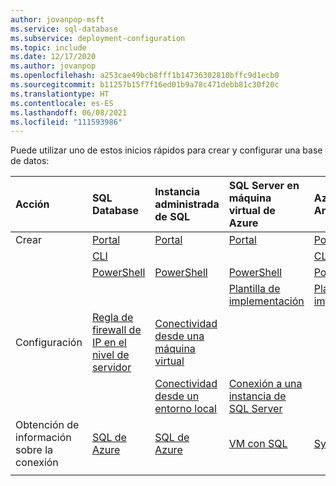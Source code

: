 ```yaml
---
author: jovanpop-msft
ms.service: sql-database
ms.subservice: deployment-configuration
ms.topic: include
ms.date: 12/17/2020
ms.author: jovanpop
ms.openlocfilehash: a253cae49bcb8fff1b14736302810bffc9d1ecb0
ms.sourcegitcommit: b11257b15f7f16ed01b9a78c471debb81c30f20c
ms.translationtype: HT
ms.contentlocale: es-ES
ms.lasthandoff: 06/08/2021
ms.locfileid: "111593986"
---
```

  Puede utilizar uno de estos inicios rápidos para crear y configurar una base de datos:

  | Acción | SQL Database | Instancia administrada de SQL | SQL Server en máquina virtual de Azure | Azure Synapse Analytics |
  |:--- |:--- |:---|:---|:---|
  | Crear| [Portal](../database/single-database-create-quickstart.md) | [Portal](../managed-instance/instance-create-quickstart.md) | [Portal](../virtual-machines/windows/sql-vm-create-portal-quickstart.md) | [Portal](../../synapse-analytics/quickstart-create-workspace.md) |
  || [CLI](../database/scripts/create-and-configure-database-cli.md) | | | [CLI](../../synapse-analytics/quickstart-create-workspace-cli.md) |
  || [PowerShell](../database/scripts/create-and-configure-database-powershell.md) | [PowerShell](../managed-instance/scripts/create-configure-managed-instance-powershell.md) | [PowerShell](../virtual-machines/windows/sql-vm-create-powershell-quickstart.md) | [PowerShell](../../synapse-analytics/quickstart-create-workspace-powershell.md) |
  || | | [Plantilla de implementación](../virtual-machines/windows/create-sql-vm-resource-manager-template.md) | [Plantilla de implementación](../../synapse-analytics/quickstart-deployment-template-workspaces.md) | 
  | Configuración | [Regla de firewall de IP en el nivel de servidor](../database/firewall-create-server-level-portal-quickstart.md)| [Conectividad desde una máquina virtual](../managed-instance/connect-vm-instance-configure.md)| |
  |||[Conectividad desde un entorno local](../managed-instance/point-to-site-p2s-configure.md) | [Conexión a una instancia de SQL Server](../virtual-machines/windows/sql-vm-create-portal-quickstart.md) |
  | Obtención de información sobre la conexión | [SQL de Azure](../database/connect-query-content-reference-guide.md#get-server-connection-information)|[SQL de Azure](../database/connect-query-content-reference-guide.md#get-server-connection-information)| [VM con SQL](../virtual-machines/windows/sql-vm-create-portal-quickstart.md?#connect-to-sql-server)| [Synapse SQL](../../synapse-analytics/sql/connect-overview.md#find-your-server-name)|
  |||||
